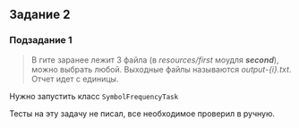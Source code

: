 ## Задание 2
### Подзадание 1
> В гите заранее лежит 3 файла (в _resources/first_ моудля ***second***), 
можно выбрать любой. Выходные файлы называются _output-{i}.txt_. Отчет идет с единицы.

Нужно запустить класс ``SymbolFrequencyTask``

Тесты на эту задачу не писал, все необходимое проверил в ручную.

